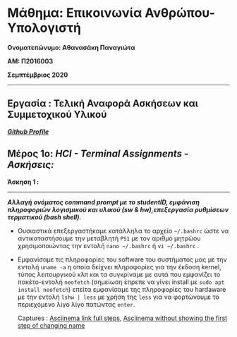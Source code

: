 # Μάθημα: Επικοινωνία Ανθρώπου-Υπολογιστή


**Ονοματεπώνυμο: Αθανασάκη Παναγιώτα**

**ΑΜ: Π2016003** 

**Σεμπτέμβριος 2020**



----------------------------------------------------------------

## Εργασία : Τελική Αναφορά Ασκήσεων και Συμμετοχικού Υλικού


***[Github Profile](https://github.com/GiotaAthanasaki)***


## Μέρος 1ο: ***HCI - Terminal Assignments - Ασκήσεις:***

**Άσκηση 1 :**

---------------------------------------------------------
***Αλλαγή ονόματος command prompt με το studentID, εμφάνιση πληροφοριών λογισμικού και υλικού (sw & hw),επεξεργασία ρυθμίσεων τερματικού (bash shell).***

-  Ουσιαστικά επεξεργαστήκαμε κατάλληλα το αρχείο `~/.bashrc` ώστε να αντικαταστήσουμε την μεταβλητή `PS1` με τον αριθμό μητρώου χρησιμοποιώντας την εντολή
`nano ~/.bashrc` ή `vi ~/.bashrc` .
- Εμφανίσαμε τις πληροφορίες του software του συστήματος μας με την εντολή `uname -a` η οποία δείχνει πληροφορίες για την έκδοση kernel, τύπος λειτουργικού κλπ και τα συγκρίναμε με αυτά που εμφανίζει το πακέτο-εντολή `neofetch` (σημείωση έπρεπε να γίνει install με `sudo apt install neofetch`) επείτα εμφανίσαμε της πληροφορίες του hardaware με την εντολή `lshw | less` με χρήση της `less` για να φορτώνουμε το περιεχόμενο λίγο λίγο πατώντας `enter`.

  Captures : [Asciinema link full steps](https://asciinema.org/a/356328), 
           [Asciinema without showing the first step of changing name](https://asciinema.org/a/356329)
